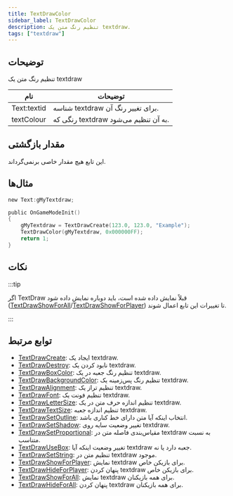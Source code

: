 ```yaml
---
title: TextDrawColor
sidebar_label: TextDrawColor
description: تنظیم رنگ متن یک textdraw.
tags: ["textdraw"]
---
```


## توضیحات

تنظیم رنگ متن یک textdraw

| نام         | توضیحات                                     |
| ----------- | ------------------------------------------- |
| Text:textid | شناسه textdraw برای تغییر رنگ آن.           |
| textColour  | رنگی که textdraw به آن تنظیم می‌شود.        |

## مقدار بازگشتی

این تابع هیچ مقدار خاصی برنمی‌گرداند.

## مثال‌ها

```c
new Text:gMyTextdraw;

public OnGameModeInit()
{
    gMyTextdraw = TextDrawCreate(123.0, 123.0, "Example");
    TextDrawColor(gMyTextdraw, 0x000000FF);
    return 1;
}
```

## نکات

:::tip

اگر TextDraw قبلاً نمایش داده شده است، باید دوباره نمایش داده شود ([TextDrawShowForAll](TextDrawShowForAll)/[TextDrawShowForPlayer](TextDrawShowForPlayer)) تا تغییرات این تابع اعمال شوند.

:::

## توابع مرتبط

- [TextDrawCreate](TextDrawCreate): ایجاد یک textdraw.
- [TextDrawDestroy](TextDrawDestroy): نابود کردن یک textdraw.
- [TextDrawBoxColor](TextDrawBoxColor): تنظیم رنگ جعبه در یک textdraw.
- [TextDrawBackgroundColor](TextDrawBackgroundColor): تنظیم رنگ پس‌زمینه یک textdraw.
- [TextDrawAlignment](TextDrawAlignment): تنظیم تراز یک textdraw.
- [TextDrawFont](TextDrawFont): تنظیم فونت یک textdraw.
- [TextDrawLetterSize](TextDrawLetterSize): تنظیم اندازه حرف متن در یک textdraw.
- [TextDrawTextSize](TextDrawTextSize): تنظیم اندازه جعبه textdraw.
- [TextDrawSetOutline](TextDrawSetOutline): انتخاب اینکه آیا متن دارای خط کناری باشد.
- [TextDrawSetShadow](TextDrawSetShadow): تغییر وضعیت سایه روی textdraw.
- [TextDrawSetProportional](TextDrawSetProportional): مقیاس‌بندی فاصله متن در textdraw به نسبت متناسب.
- [TextDrawUseBox](TextDrawUseBox): تغییر وضعیت اینکه آیا textdraw جعبه دارد یا نه.
- [TextDrawSetString](TextDrawSetString): تنظیم متن در textdraw موجود.
- [TextDrawShowForPlayer](TextDrawShowForPlayer): نمایش textdraw برای بازیکن خاص.
- [TextDrawHideForPlayer](TextDrawHideForPlayer): پنهان کردن textdraw برای بازیکن خاص.
- [TextDrawShowForAll](TextDrawShowForAll): نمایش textdraw برای همه بازیکنان.
- [TextDrawHideForAll](TextDrawHideForAll): پنهان کردن textdraw برای همه بازیکنان.